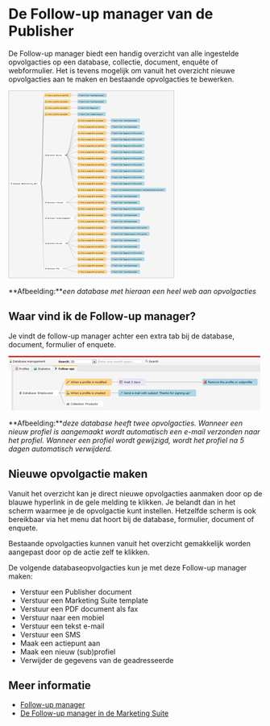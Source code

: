 # De Follow-up manager van de Publisher

De Follow-up manager biedt een handig overzicht van alle ingestelde
opvolgacties op een database, collectie, document, enquête of
webformulier. Het is tevens mogelijk om vanuit het overzicht nieuwe
opvolgacties aan te maken en bestaande opvolgacties te bewerken.

![](../images/overview1.png)

**Afbeelding:***een database met hieraan een heel web aan opvolgacties*


## Waar vind ik de Follow-up manager?

Je vindt de follow-up manager achter een extra tab bij de database,
document, formulier of enquete.

![](../images/follow-up-tab.png)

**Afbeelding:***deze database heeft twee opvolgacties. Wanneer een nieuw
profiel is aangemaakt wordt automatisch een e-mail verzonden naar het
profiel. Wanneer een profiel wordt gewijzigd, wordt het profiel na 5
dagen automatisch verwijderd.*


## Nieuwe opvolgactie maken

Vanuit het overzicht kan je direct nieuwe opvolgacties aanmaken door op
de blauwe hyperlink in de gele melding te klikken. Je belandt dan in het
scherm waarmee je de opvolgactie kunt instellen. Hetzelfde scherm is ook
bereikbaar via het menu dat hoort bij de database, formulier, document
of enquete.

Bestaande opvolgacties kunnen vanuit het overzicht gemakkelijk worden
aangepast door op de actie zelf te klikken.

De volgende databaseopvolgacties kun je met deze Follow-up manager maken:

-   Verstuur een Publisher document
-   Verstuur een Marketing Suite template
-   Verstuur een PDF document als fax
-   Verstuur naar een mobiel
-   Verstuur een tekst e-mail
-   Verstuur een SMS
-   Maak een actiepunt aan
-   Maak een nieuw (sub)profiel
-   Verwijder de gegevens van de geadresseerde


## Meer informatie

* [Follow-up manager](./follow-up-manager.md)
* [De Follow-up manager in de Marketing Suite](./follow-up-manager-ms.md)
